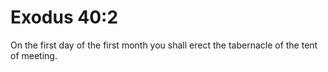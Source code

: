 # Exodus 40:2

On the first day of the first month you shall erect the tabernacle of the tent of meeting.
